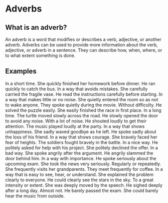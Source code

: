 # Adverbs

<show-structure for="chapter,def" depth="2"/>

## What is an adverb?

An adverb is a word that modifies or describes a verb, adjective, or another adverb. Adverbs can be used to provide more
information about the verb, adjective, or adverb in a sentence. They can describe how, when, where, or to what extent
something is done.

## Examples

<deflist>
<def title="Quickly">
    In a short time.
    <procedure title="Examples" collapsible="true">  
        <step>  
            She quickly finished her homework before dinner.  
        </step>  
        <step>  
            He ran quickly to catch the bus.  
        </step>  
    </procedure>
</def>

<def title="Carefully">
    In a way that avoids mistakes.
    <procedure title="Examples" collapsible="true">  
        <step>  
            She carefully carried the fragile vase.  
        </step>  
        <step>  
            He read the instructions carefully before starting.  
        </step>  
    </procedure>
</def>

<def title="Quietly">
    In a way that makes little or no noise.
    <procedure title="Examples" collapsible="true">  
        <step>  
            She quietly entered the room so as not to wake anyone.  
        </step>  
        <step>  
            They spoke quietly during the movie.  
        </step>  
    </procedure>
</def>

<def title="Easily">
    Without difficulty.
    <procedure title="Examples" collapsible="true">  
        <step>  
            He solved the puzzle easily.  
        </step>  
        <step>  
            She easily finished the race in first place.  
        </step>  
    </procedure>
</def>

<def title="Slowly">
    In a long time.
    <procedure title="Examples" collapsible="true">  
        <step>  
            The turtle moved slowly across the road.  
        </step>  
        <step>  
            He slowly opened the door to avoid any noise.  
        </step>  
    </procedure>
</def>


<def title="Loudly">
    With a lot of noise.
    <procedure title="Examples" collapsible="true">  
        <step>  
            He shouted loudly to get their attention.  
        </step>  
        <step>  
            The music played loudly at the party.  
        </step>  
    </procedure>
</def>

<def title="Sadly">
    In a way that shows unhappiness.
    <procedure title="Examples" collapsible="true">  
        <step>  
            She sadly waved goodbye as he left.  
        </step>  
        <step>  
            He spoke sadly about the loss of his friend.  
        </step>  
    </procedure>
</def>

<def title="Bravely">
    In a way that shows courage.
    <procedure title="Examples" collapsible="true">  
        <step>  
            She bravely faced her fear of heights.  
        </step>  
        <step>  
            The soldiers fought bravely in the battle.  
        </step>  
    </procedure>
</def>

<def title="Politely">
    In a nice way.
    <procedure title="Examples" collapsible="true">  
        <step>  
            He politely asked for help with his project.  
        </step>  
        <step>  
            She politely declined the offer.  
        </step>  
    </procedure>
</def>

<def title="Angrily">
    In a bad way.
    <procedure title="Examples" collapsible="true">  
        <step>  
            She spoke angrily after the argument.  
        </step>  
        <step>  
            He angrily slammed the door behind him.  
        </step>  
    </procedure>
</def>

<def title="Seriously">
    In a way with importance.
    <procedure title="Examples" collapsible="true">  
        <step>  
            He spoke seriously about the upcoming exam.  
        </step>  
        <step>  
            She took the news very seriously.  
        </step>  
    </procedure>
</def>

<def title="Frequently">
    Regularly or repeatedly.
    <procedure title="Examples" collapsible="true">  
        <step>  
            She frequently visits her grandparents.  
        </step>  
        <step>  
            They meet frequently for coffee.  
        </step>  
    </procedure>
</def>

<def title="Clearly">
    In a way that is easy to see, hear, or understand.
    <procedure title="Examples" collapsible="true">  
        <step>  
            She explained the problem clearly to everyone.  
        </step>  
        <step>  
            He could clearly see the stars in the sky.  
        </step>  
    </procedure>
</def>

<def title="Deeply">
    To a great intensity or extent.
    <procedure title="Examples" collapsible="true">  
        <step>  
            She was deeply moved by the speech.  
        </step>  
        <step>  
            He sighed deeply after a long day.  
        </step>  
    </procedure>
</def>

<def title="Barely">
    Almost not.
    <procedure title="Examples" collapsible="true">  
        <step>  
            He barely passed the exam.  
        </step>  
        <step>  
            She could barely hear the music from outside.  
        </step>  
    </procedure>
</def>

</deflist>